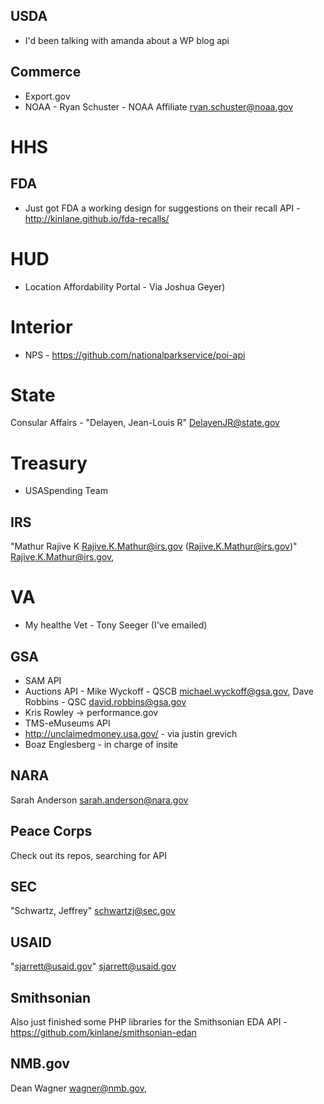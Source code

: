 

## USDA
* I'd been talking with amanda about a WP blog api 

## Commerce 
* Export.gov
* NOAA - Ryan Schuster - NOAA Affiliate <ryan.schuster@noaa.gov>

# HHS

## FDA
* Just got FDA a working design for suggestions on their recall API - http://kinlane.github.io/fda-recalls/

# HUD
* Location Affordability Portal - Via Joshua Geyer)

# Interior
* NPS - https://github.com/nationalparkservice/poi-api

# State 

Consular Affairs - "Delayen, Jean-Louis R" <DelayenJR@state.gov>

# Treasury 
* USASpending Team 

## IRS 

 "Mathur Rajive K <Rajive.K.Mathur@irs.gov> (Rajive.K.Mathur@irs.gov)" <Rajive.K.Mathur@irs.gov>,


# VA 
* My healthe Vet - Tony Seeger (I've emailed)


## GSA 

* SAM API
* Auctions API - Mike Wyckoff - QSCB <michael.wyckoff@gsa.gov>, Dave Robbins - QSC <david.robbins@gsa.gov>
* Kris Rowley -> performance.gov 
* TMS-eMuseums API  
* http://unclaimedmoney.usa.gov/ - via justin grevich 
* Boaz Englesberg - in charge of insite

## NARA

Sarah Anderson <sarah.anderson@nara.gov>

## Peace Corps
Check out its repos, searching for API

## SEC 
"Schwartz, Jeffrey" <schwartzj@sec.gov>

## USAID 

"sjarrett@usaid.gov" <sjarrett@usaid.gov>

## Smithsonian 

Also just finished some PHP libraries for the Smithsonian EDA API - https://github.com/kinlane/smithsonian-edan

## NMB.gov 

Dean Wagner <wagner@nmb.gov>,

